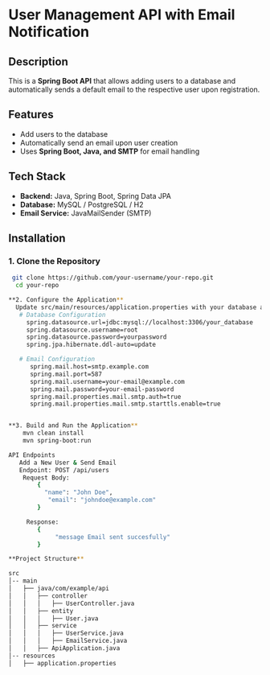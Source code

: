 # User Management API with Email Notification  

## Description  
This is a **Spring Boot API** that allows adding users to a database and automatically sends a default email to the respective user upon registration.  

## Features  
- Add users to the database  
- Automatically send an email upon user creation  
- Uses **Spring Boot, Java, and SMTP** for email handling  

## Tech Stack  
- **Backend:** Java, Spring Boot, Spring Data JPA  
- **Database:** MySQL / PostgreSQL / H2  
- **Email Service:** JavaMailSender (SMTP)  

## Installation  

### 1. Clone the Repository  
```sh
 git clone https://github.com/your-username/your-repo.git
  cd your-repo

**2. Configure the Application**
  Update src/main/resources/application.properties with your database and email settings:
   # Database Configuration  
     spring.datasource.url=jdbc:mysql://localhost:3306/your_database  
     spring.datasource.username=root  
     spring.datasource.password=yourpassword  
     spring.jpa.hibernate.ddl-auto=update  

   # Email Configuration  
      spring.mail.host=smtp.example.com  
      spring.mail.port=587  
      spring.mail.username=your-email@example.com  
      spring.mail.password=your-email-password  
      spring.mail.properties.mail.smtp.auth=true  
      spring.mail.properties.mail.smtp.starttls.enable=true


**3. Build and Run the Application**
    mvn clean install
    mvn spring-boot:run

API Endpoints
   Add a New User & Send Email
   Endpoint: POST /api/users
    Request Body:
        {
          "name": "John Doe",
           "email": "johndoe@example.com"
        }

     Response:
        {
             "message Email sent succesfully"
        }

**Project Structure**

src  
│-- main  
│   ├── java/com/example/api  
│   │   ├── controller  
│   │   │   ├── UserController.java  
│   │   ├── entity  
│   │   │   ├── User.java  
│   │   ├── service  
│   │   │   ├── UserService.java  
│   │   │   ├── EmailService.java  
│   │   ├── ApiApplication.java  
│-- resources  
│   ├── application.properties
